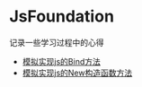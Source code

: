# JsFoundation

记录一些学习过程中的心得

* [模拟实现js的Bind方法](https://eloquentjavascript.net/10_modules.html)
* [模拟实现js的New构造函数方法](https://eloquentjavascript.net/10_modules.html)


